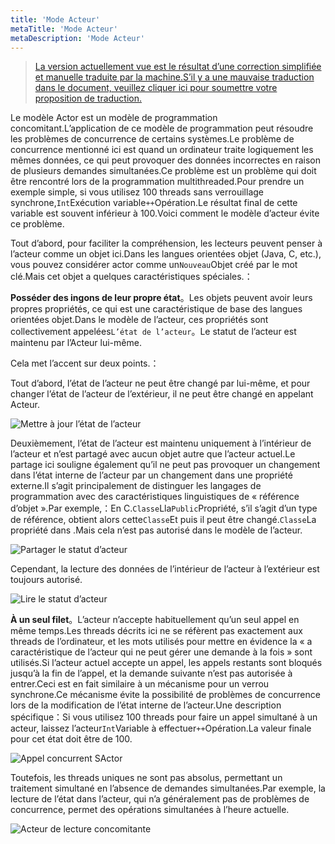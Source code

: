 ```yaml
---
title: 'Mode Acteur'
metaTitle: 'Mode Acteur'
metaDescription: 'Mode Acteur'
---
```


> [La version actuellement vue est le résultat d’une correction simplifiée et manuelle traduite par la machine.S’il y a une mauvaise traduction dans le document, veuillez cliquer ici pour soumettre votre proposition de traduction.](https://crwd.in/newbeclaptrap)

Le modèle Actor est un modèle de programmation concomitant.L’application de ce modèle de programmation peut résoudre les problèmes de concurrence de certains systèmes.Le problème de concurrence mentionné ici est quand un ordinateur traite logiquement les mêmes données, ce qui peut provoquer des données incorrectes en raison de plusieurs demandes simultanées.Ce problème est un problème qui doit être rencontré lors de la programmation multithreaded.Pour prendre un exemple simple, si vous utilisez 100 threads sans verrouillage synchrone,`Int`Exécution variable`++`Opération.Le résultat final de cette variable est souvent inférieur à 100.Voici comment le modèle d’acteur évite ce problème.

Tout d’abord, pour faciliter la compréhension, les lecteurs peuvent penser à l’acteur comme un objet ici.Dans les langues orientées objet (Java, C, etc.), vous pouvez considérer actor comme un`Nouveau`Objet créé par le mot clé.Mais cet objet a quelques caractéristiques spéciales.：

**Posséder des ingons de leur propre état**。Les objets peuvent avoir leurs propres propriétés, ce qui est une caractéristique de base des langues orientées objet.Dans le modèle de l’acteur, ces propriétés sont collectivement appelées`L’état de l’acteur`。Le statut de l’acteur est maintenu par l’Acteur lui-même.

Cela met l’accent sur deux points.：

Tout d’abord, l’état de l’acteur ne peut être changé par lui-même, et pour changer l’état de l’acteur de l’extérieur, il ne peut être changé en appelant Acteur.

![Mettre à jour l’état de l’acteur](/images/20190226-001.gif)

Deuxièmement, l’état de l’acteur est maintenu uniquement à l’intérieur de l’acteur et n’est partagé avec aucun objet autre que l’acteur actuel.Le partage ici souligne également qu’il ne peut pas provoquer un changement dans l’état interne de l’acteur par un changement dans une propriété externe.Il s’agit principalement de distinguer les langages de programmation avec des caractéristiques linguistiques de « référence d’objet ».Par exemple,：En C.`Classe`Lla`Public`Propriété, s’il s’agit d’un type de référence, obtient alors cette`Classe`Et puis il peut être changé.`Classe`La propriété dans .Mais cela n’est pas autorisé dans le modèle de l’acteur.

![Partager le statut d’acteur](/images/20190226-003.gif)

Cependant, la lecture des données de l’intérieur de l’acteur à l’extérieur est toujours autorisé.

![Lire le statut d’acteur](/images/20190226-002.gif)

**À un seul filet**。L’acteur n’accepte habituellement qu’un seul appel en même temps.Les threads décrits ici ne se réfèrent pas exactement aux threads de l’ordinateur, et les mots utilisés pour mettre en évidence la « a caractéristique de l’acteur qui ne peut gérer une demande à la fois » sont utilisés.Si l’acteur actuel accepte un appel, les appels restants sont bloqués jusqu’à la fin de l’appel, et la demande suivante n’est pas autorisée à entrer.Ceci est en fait similaire à un mécanisme pour un verrou synchrone.Ce mécanisme évite la possibilité de problèmes de concurrence lors de la modification de l’état interne de l’acteur.Une description spécifique：Si vous utilisez 100 threads pour faire un appel simultané à un acteur, laissez l’acteur`Int`Variable à effectuer`++`Opération.La valeur finale pour cet état doit être de 100.

![Appel concurrent SActor](/images/20190226-004.gif)

Toutefois, les threads uniques ne sont pas absolus, permettant un traitement simultané en l’absence de demandes simultanées.Par exemple, la lecture de l’état dans l’acteur, qui n’a généralement pas de problèmes de concurrence, permet des opérations simultanées à l’heure actuelle.

![Acteur de lecture concomitante](/images/20190226-005.gif)
